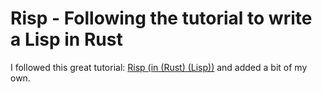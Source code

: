 # Risp - Following the tutorial to write a Lisp in Rust

I followed this great tutorial: [Risp (in (Rust) (Lisp))](https://stopa.io/post/222)
and added a bit of my own.
